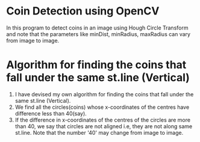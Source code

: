 # Coin Detection using OpenCV
In this program to detect coins in an image using Hough Circle Transform and note that the parameters like minDist, minRadius, maxRadius can vary from image to image.
# Algorithm for finding the coins that fall under the same st.line (Vertical)
1. I have devised my own algorithm for finding the coins that fall under the same st.line (Vertical). 
2. We find all the circles(coins) whose x-coordinates of the centres have difference less than 40(say). 
3. If the difference in x-coordinates of the centres of the circles are more than 40, we say that circles are not aligned i.e, they are not along same st.line. Note that the number '40' may change from image to image.
